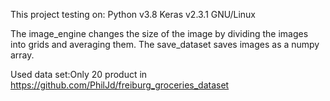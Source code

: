 This project testing on:
Python  v3.8
Keras  v2.3.1
GNU/Linux

The image_engine changes the size of the image by dividing the images into grids and averaging them.
The save_dataset saves images as a numpy array.

Used data set:Only 20 product in https://github.com/PhilJd/freiburg_groceries_dataset
